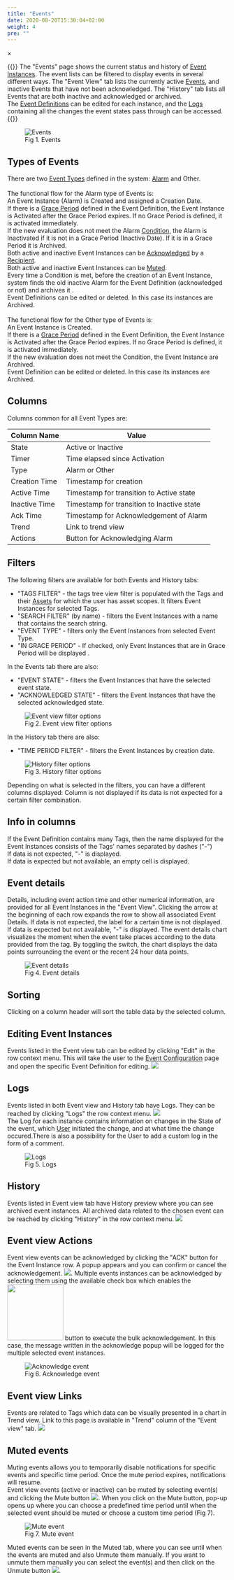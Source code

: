 ```yaml
---
title: "Events"
date: 2020-08-20T15:30:04+02:00
weight: 4
pre: ""
---
```


<!-- The Modal -->
<div id="myModal" class="modal">
  <span class="close">&times;</span>
  <img class="modal-content" id="img01">
  <div id="caption"></div>
</div>

{{<lead>}}
The "Events" page shows the current status and history of [Event Instances](/glossary#event-instance). The event lists can be filtered to display events in several different ways.
The "Event View" tab lists the currently active [Events](/glossary#event), and inactive Events that have not been acknowledged.
The "History" tab lists all Events that are both inactive and acknowledged or archived.<br>
The [Event Definitions](/glossary#event-definition) can be edited for each instance, and the [Logs](/glossary#logs) containing all the changes the event states pass through can be accessed.
{{</lead>}}

<figure class="image_container">
    <img class="center_image myImg" onClick="reply_click(this)"  id="events" src="/eventsView.png" alt="Events">
    <figcaption>Fig 1. Events</figcaption>
</figure>

## Types of Events
There are two [Event Types](/glossary#event-type) defined in the system: [Alarm](/glossary#alarm) and Other.
<br>
<br />
The functional flow for the Alarm type of Events is:<br>
An Event Instance (Alarm) is Created and assigned a Creation Date.
<br />
If there is a [Grace Period](/glossary#grace-period) defined in the Event Definition, the Event Instance is Activated after the Grace Period expires. If no Grace Period is defined, it is activated immediately.
<br />
If the new evaluation does not meet the Alarm [Condition](/glossary#condition), the Alarm is Inactivated if it is not in a Grace Period (Inactive Date). If it is in a Grace Period it is Archived.
<br />
Both active and inactive Event Instances can be [Acknowledged](/glossary#acknowledge-synonym-ack) by a [Recipient](/glossary#recipient).
<br />
Both active and inactive Event Instances can be [Muted](/glossary#mute).
<br />
Every time a Condition is met, before the creation of an Event Instance, system finds the old inactive Alarm for the Event Definition (acknowledged or not) and archives it .
<br />
Event Definitions can be edited or deleted. In this case its instances are Archived.
<br />
<br>
The functional flow for the Other type of Events is:<br>
An Event Instance is Created.
<br />
If there is a [Grace Period](/glossary#grace-period) defined in the Event Definition, the Event Instance is Activated after the Grace Period expires. If no Grace Period is defined, it is activated immediately.
<br />
If the new evaluation does not meet the Condition, the Event Instance are Archived.
<br />
Event Definition can be edited or deleted. In this case its instances are Archived.

## Columns
Columns common for all Event Types are:

| Column Name | Value |
|---------|---------|
| State | Active or Inactive |
| Timer | Time elapsed since Activation |
| Type | Alarm or Other
| Creation Time | Timestamp for creation| 
| Active Time | Timestamp for transition to Active state |
| Inactive Time | Timestamp for transition to Inactive state | 
| Ack Time | Timestamp for Acknowledgement of Alarm |
| Trend | Link to trend view | 
| Actions | Button for Acknowledging Alarm | 


## Filters
The following filters are available for both Events and History tabs:
- "TAGS FILTER" - the tags tree view filter is populated with the Tags and their [Assets](/glossary#asset) for which the user has asset scopes. It filters Event Instances for selected Tags.
- "SEARCH FILTER" (by name) - filters the Event Instances with a name that contains the search string.
- "EVENT TYPE" - filters only the Event Instances from selected Event Type.
- "IN GRACE PERIOD" - If checked, only Event Instances that are in Grace Period will be displayed . 

In the Events tab there are also:  
- "EVENT STATE" - filters the Event Instances that have the selected event state.
- "ACKNOWLEDGED STATE" - filters the Event Instances that have the selected acknowledged state.
<figure class="image_container">
    <img class="center_image myImg" onClick="reply_click(this)"  id="Event_view_filters" src="/events-filters.png" alt="Event view filter options">
    <figcaption>Fig 2. Event view filter options</figcaption>
</figure>

In the History tab there are also:  
- "TIME PERIOD FILTER" - filters the Event Instances by creation date.
<figure class="image_container">
    <img class="center_image myImg" onClick="reply_click(this)"  id="History_filters" src="/events-history-filters.png" alt="History filter options">
    <figcaption>Fig 3. History filter options</figcaption>
</figure>

Depending on what is selected in the filters, you can have a different columns displayed: Column is not displayed if its data is not expected for a certain filter combination.

## Info in columns 
If the Event Definition contains many Tags, then the name displayed for the Event Instances consists of the Tags' names separated by dashes ("-") <br>
If data is not expected, "-" is displayed. <br />
If data is expected but not available, an empty cell is displayed.

## Event details
Details, including event action time and other numerical information, are provided for all Event Instances in the "Event View". Clicking the arrow at the beginning of each row expands the row to show all associated Event Details. If data is not expected, the label for a certain time is not displayed. If data is expected but not available, "-" is displayed. The event details chart visualizes the moment when the event take places according to the data provided from the tag. By toggling the switch, the chart displays the data points surrounding the event or the recent 24 hour data points.
<figure class="image_container">
    <img class="center_image myImg" onClick="reply_click(this)"  id="event_details" src="/event-details.png" alt="Event details">
    <figcaption>Fig 4. Event details</figcaption>
</figure>

## Sorting
Clicking on a column header will sort the table data by the selected column.

## Editing Event Instances
Events listed in the Event view tab can be edited by clicking "Edit" in the row context menu. This will take the user to the [Event Configuration](/configuration/events) page and open the specific Event Definition for editing.
<img src="/editEvent-link.png">

## Logs
Events listed in both Event view and History tab have Logs. They can be reached by clicking "Logs" the row context menu. <img src="/eventLogs-link.png"> 
<br />
The Log for each instance contains information on changes in the State of the event, which [User](/glossary#user) initiated the change, and at what time the change occured.There is also a possibility for the User to add a custom log in the form of a comment.
<figure class="image_container">
    <img class="center_image myImg" onClick="reply_click(this)"  id="events_view_logs" src="/events_view_logs.png" alt="Logs">
    <figcaption>Fig 5. Logs</figcaption>
</figure>

## History
Events listed in Event view tab have History preview where you can see archived event instances. All archived data related to the chosen event can be reached by clicking "History" in the row context menu. <img src="/eventHistory.png">

## Event view Actions
Event view events can be acknowledged by clicking the "ACK" button for the Event Instance row. A popup appears and you can confirm or cancel the acknowledgement. <img src="/ack-btn.png">. Multiple events instances can be acknowledged by selecting them using the available check box which enables the <img src="/ack_selected_button.png" style="width: 8rem"> button to execute the bulk acknowledgement. In this case, the message written in the acknowledge popup will be logged for the multiple selected event instances. 
<figure class="image_container">
    <img class="center_image myImg" onClick="reply_click(this)"  id="events_view_ack_popup" src="/events_view_ack_popup.png" alt="Acknowledge event">
    <figcaption>Fig 6. Acknowledge event</figcaption>
</figure>

## Event view Links
Events are related to Tags which data can be visually presented in a chart in Trend view. Link to this page is available in "Trend" column of the "Event view" tab. <img src="/trend-link-events.png" >

## Muted events
Muting events allows you to temporarily disable notifications for specific events and specific time period. Once the mute period expires, notifications will resume.
</br>
Event view events (active or inactive) can be muted by selecting event(s) and clicking the Mute button <img src="/muteBtn.png">. When you click on the Mute button, pop-up opens up where you can choose a predefined time period until when the selected event should be muted or choose a custom time period (Fig 7).
<figure class="image_container">
    <img class="center_image myImg" onClick="reply_click(this)"  id="events_view_mute_popup" src="/muteEvent.png" alt="Mute event">
    <figcaption>Fig 7. Mute event</figcaption>
</figure>

Muted events can be seen in the Muted tab, where you can see until when the events are muted and also Unmute them manually. If you want to unmute them manually you can select the event(s) and then click on the Unmute button  <img src="/unmuteBtn.png">.

<script>
// Get the modal
var modal = document.getElementById("myModal");

var modalImg = document.getElementById("img01");
var captionText = document.getElementById("caption");
function reply_click(img)
{
    modal.style.display = "block";
    modalImg.src = img.src;
    captionText.innerHTML = img.alt;
}

modal.onclick = function() { 
  modal.style.display = "none";
}

document.addEventListener('keyup', function(e) {
    if (e.keyCode == 27) {
        modal.style.display = "none";
    }
});
</script>
